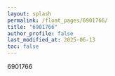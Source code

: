 ```yaml
---
layout: splash
permalink: /float_pages/6901766/
title: "6901766"
author_profile: false
last_modified_at: 2025-06-13
toc: false
---
```

 
6901766
